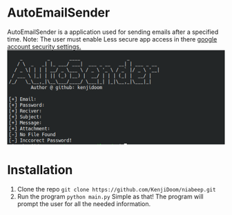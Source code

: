 # AutoEmailSender
AutoEmailSender is a application used for sending emails after a specified time.
Note: The user must enable Less secure app access in there [google account security settings.](https://myaccount.google.com/lesssecureapps)  
![](prototypes/program_image.png)
# Installation
1. Clone the repo
`
git clone https://github.com/KenjiDoom/niabeep.git
`
2. Run the program
`
python main.py
`
Simple as that! The program will prompt the user for all the needed information.
